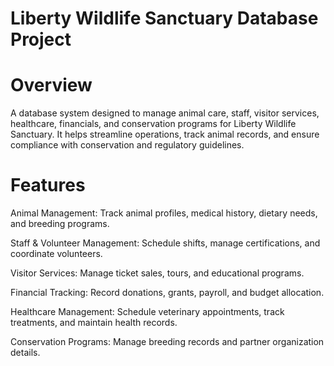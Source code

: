  # Liberty Wildlife Sanctuary Database Project
# Overview
A database system designed to manage animal care, staff, visitor services, healthcare, financials, and conservation programs for Liberty Wildlife Sanctuary. It helps streamline operations, track animal records, and ensure compliance with conservation and regulatory guidelines.

# Features
Animal Management: Track animal profiles, medical history, dietary needs, and breeding programs.

Staff & Volunteer Management: Schedule shifts, manage certifications, and coordinate volunteers.

Visitor Services: Manage ticket sales, tours, and educational programs.

Financial Tracking: Record donations, grants, payroll, and budget allocation.

Healthcare Management: Schedule veterinary appointments, track treatments, and maintain health records.

Conservation Programs: Manage breeding records and partner organization details.
